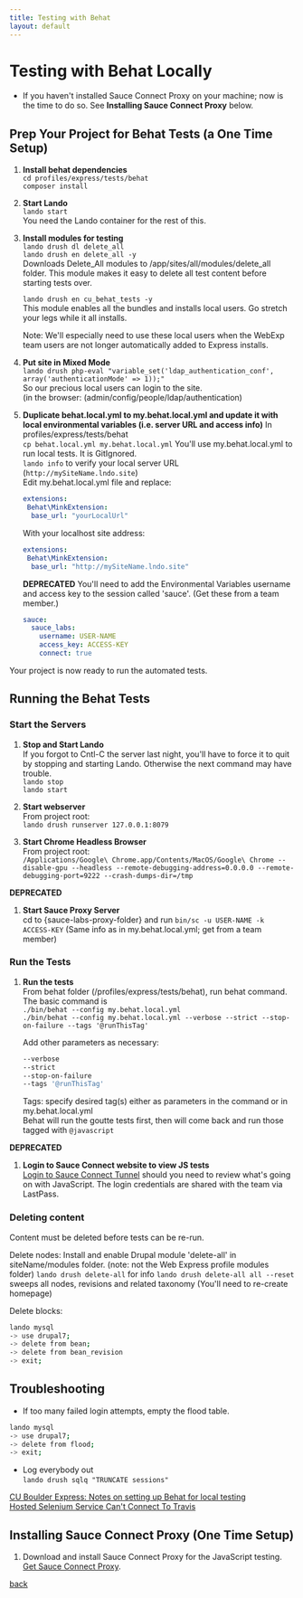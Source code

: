 ```yaml
---
title: Testing with Behat
layout: default
---
```


# Testing with Behat Locally

* If you haven't installed Sauce Connect Proxy on your machine; now is the time to do so. See **Installing Sauce Connect Proxy** below.

## Prep Your Project for Behat Tests (a One Time Setup)

1. **Install behat dependencies** <br />
  `cd profiles/express/tests/behat` <br />
   `composer install`


1. **Start Lando** <br />
   `lando start` <br />
   You need the Lando container for the rest of this.

1. **Install modules for testing**  <br />
   `lando drush dl delete_all` <br />
   `lando drush en delete_all -y` <br />
   Downloads Delete_All modules to /app/sites/all/modules/delete_all folder. This module makes it easy to delete all test content before starting tests over.

   `lando drush en cu_behat_tests -y` <br/>
   This module enables all the bundles and installs local users. Go stretch your legs while it all installs.

   Note: We'll especially need to use these local users when the WebExp team users are not longer automatically added to Express installs.

1. **Put site in Mixed Mode**<br />
   `lando drush php-eval "variable_set('ldap_authentication_conf', array('authenticationMode' => 1));"` <br />
   So our precious local users can login to the site. <br />
   (in the browser: (admin/config/people/ldap/authentication)

1. **Duplicate behat.local.yml to my.behat.local.yml and update it with local environmental variables (i.e. server URL and access info)**
   In profiles/express/tests/behat <br />
   `cp behat.local.yml my.behat.local.yml`
   You'll use my.behat.local.yml to run local tests. It is GitIgnored. <br />
   `lando info` to verify your local server URL (`http://mySiteName.lndo.site`)<br />
   Edit my.behat.local.yml file and replace:

      ```yml
      extensions:
       Behat\MinkExtension:
        base_url: "yourLocalUrl"
      ```

      With your localhost site address:

      ```yml
      extensions:
       Behat\MinkExtension:
        base_url: "http://mySiteName.lndo.site"
      ```

    **DEPRECATED**
      You'll need to add the Environmental Variables username and access key to the session called 'sauce'. (Get these from a team member.)
      ``` yml
      sauce:
        sauce_labs:
          username: USER-NAME
          access_key: ACCESS-KEY
          connect: true
      ```
Your project is now ready to run the automated tests.

## Running the Behat Tests

### Start the Servers

1. **Stop and Start Lando** <br />
   If you forgot to Cntl-C the server last night, you'll have to force it to quit by stopping and starting Lando. Otherwise the next command may have trouble. <br />
   `lando stop` <br />
   `lando start`

1. **Start webserver** <br />
   From project root: <br />
   `lando drush runserver 127.0.0.1:8079`

1. **Start Chrome Headless Browser** <br />
  From project root: <br />
  `/Applications/Google\ Chrome.app/Contents/MacOS/Google\ Chrome --disable-gpu --headless --remote-debugging-address=0.0.0.0 --remote-debugging-port=9222 --crash-dumps-dir=/tmp`

**DEPRECATED**
1. **Start Sauce Proxy Server** <br />
  cd to {sauce-labs-proxy-folder} and run `bin/sc -u USER-NAME -k ACCESS-KEY` (Same info as in my.behat.local.yml; get from a team member)

### Run the Tests

1. **Run the tests** <br />
   From behat folder (/profiles/express/tests/behat), run behat command.  <br />
   The basic command is <br />
   `./bin/behat --config my.behat.local.yml` <br />
   `./bin/behat --config my.behat.local.yml --verbose --strict --stop-on-failure --tags '@runThisTag'`

   Add other parameters as necessary: <br />
   ```sh
   --verbose
   --strict
   --stop-on-failure
   --tags '@runThisTag'
   ```
   Tags: specify desired tag(s) either as parameters in the command or in my.behat.local.yml <br />
   Behat will run the goutte tests first, then will come back and run those tagged with `@javascript`

**DEPRECATED**
1. **Login to Sauce Connect website to view JS tests**<br />
   [Login to Sauce Connect Tunnel](https://app.saucelabs.com/login) should you need to review what's going on with JavaScript. The login credentials are shared with the team via LastPass.

### Deleting content

Content must be deleted before tests can be re-run.

Delete nodes:
Install and enable Drupal module 'delete-all' in siteName/modules folder. (note: not the Web Express profile modules folder)
`lando drush delete-all` for info
`lando drush delete-all all --reset` sweeps all nodes, revisions and related taxonomy (You'll need to re-create homepage)

Delete blocks:
```sh
lando mysql
-> use drupal7;
-> delete from bean;
-> delete from bean_revision
-> exit;
```

## Troubleshooting

* If too many failed login attempts, empty the flood table.
```sh
lando mysql
-> use drupal7;
-> delete from flood;
-> exit;
```
* Log everybody out <br />
`lando drush sqlq "TRUNCATE sessions"`



[CU Boulder Express: Notes on setting up Behat for local testing](https://github.com/CuBoulder/express/tree/dev/tests/behat) <br />
[Hosted Selenium Service Can't Connect To Travis](https://github.com/CuBoulder/express/issues/3035)

## Installing Sauce Connect Proxy (One Time Setup)

1. Download and install Sauce Connect Proxy for the JavaScript testing.
   [Get Sauce Connect Proxy](https://wiki.saucelabs.com/display/DOCS/Sauce+Connect+Proxy).



[back](./)
